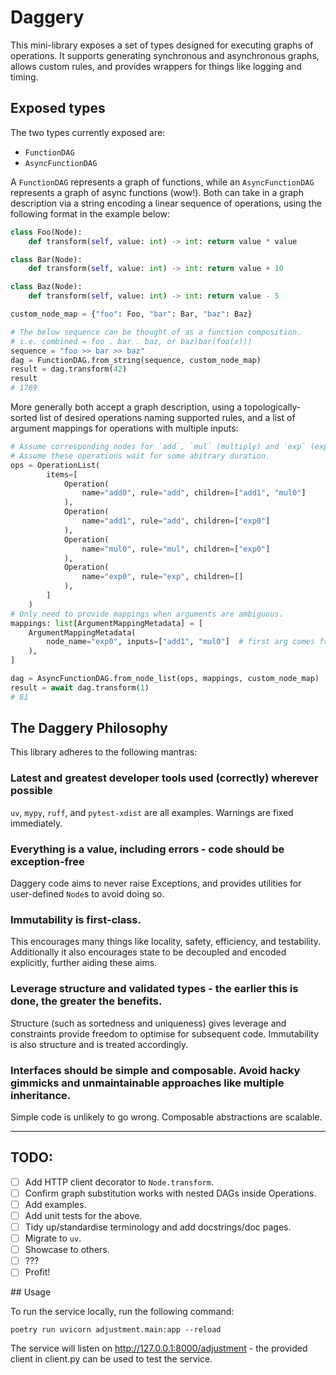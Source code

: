 # Daggery

This mini-library exposes a set of types designed for executing graphs of operations. It supports generating synchronous and asynchronous graphs, allows custom rules, and provides wrappers for things like logging and timing.

## Exposed types

The two types currently exposed are:

* `FunctionDAG`
* `AsyncFunctionDAG`

A `FunctionDAG` represents a graph of functions, while an `AsyncFunctionDAG` represents a graph of async functions (wow!). Both can take in a graph description via a string encoding a linear sequence of operations, using the following format in the example below:

```python
class Foo(Node):
    def transform(self, value: int) -> int: return value * value

class Bar(Node):
    def transform(self, value: int) -> int: return value + 10

class Baz(Node):
    def transform(self, value: int) -> int: return value - 5

custom_node_map = {"foo": Foo, "bar": Bar, "baz": Baz}

# The below sequence can be thought of as a function composition.
# i.e. combined = foo . bar . baz, or baz(bar(foo(x)))
sequence = "foo >> bar >> baz"
dag = FunctionDAG.from_string(sequence, custom_node_map)
result = dag.transform(42)
result
# 1769
```

More generally both accept a graph description, using a topologically-sorted list of desired operations naming supported rules, and a list of argument mappings for operations with multiple inputs:

```python
# Assume corresponding nodes for `add`, `mul` (multiply) and `exp` (exponentiate).
# Assume these operations wait for some abitrary duration.
ops = OperationList(
        items=[
            Operation(
                name="add0", rule="add", children=["add1", "mul0"]
            ),
            Operation(
                name="add1", rule="add", children=["exp0"]
            ),
            Operation(
                name="mul0", rule="mul", children=["exp0"]
            ),
            Operation(
                name="exp0", rule="exp", children=[]
            ),
        ]
    )
# Only need to provide mappings when arguments are ambiguous.
mappings: list[ArgumentMappingMetadata] = [
    ArgumentMappingMetadata(
        node_name="exp0", inputs=["add1", "mul0"]  # first arg comes from `add1`, second from `mul0`.
    ),
]

dag = AsyncFunctionDAG.from_node_list(ops, mappings, custom_node_map)
result = await dag.transform(1)
# 81
```

## The Daggery Philosophy

This library adheres to the following mantras:

### Latest and greatest developer tools used (correctly) wherever possible

`uv`, `mypy`, `ruff`, and `pytest-xdist` are all examples. Warnings are fixed immediately.

### Everything is a value, including errors - code should be exception-free

Daggery code aims to never raise Exceptions, and provides utilities for user-defined `Node`s to avoid doing so.

### Immutability is first-class.

This encourages many things like locality, safety, efficiency, and testability. Additionally it also encourages state to be decoupled and encoded explicitly, further aiding these aims.

### Leverage structure and validated types - the earlier this is done, the greater the benefits.

Structure (such as sortedness and uniqueness) gives leverage and constraints provide freedom to optimise for subsequent code. Immutability is also structure and is treated accordingly.

### Interfaces should be simple and composable. Avoid hacky gimmicks and unmaintainable approaches like multiple inheritance.

Simple code is unlikely to go wrong. Composable abstractions are scalable.

--------

## TODO:

- [ ] Add HTTP client decorator to `Node.transform`.
- [ ] Confirm graph substitution works with nested DAGs inside Operations.
- [ ] Add examples.
- [ ] Add unit tests for the above.
- [ ] Tidy up/standardise terminology and add docstrings/doc pages.
- [ ] Migrate to `uv`.
- [ ] Showcase to others.
- [ ] ???
- [ ] Profit!

## Usage

To run the service locally, run the following command:

```
poetry run uvicorn adjustment.main:app --reload
```

The service will listen on http://127.0.0.1:8000/adjustment - the provided client in client.py can be used to test the service.
